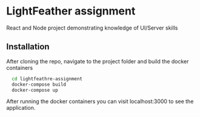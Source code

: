 # LightFeather assignment

React and Node project demonstrating knowledge of UI/Server skills

## Installation

After cloning the repo, navigate to the project folder and build the docker containers

```bash
  cd lightfeathre-assignment
  docker-compose build
  docker-compose up
```
After running the docker containers you can visit localhost:3000 to see the application.